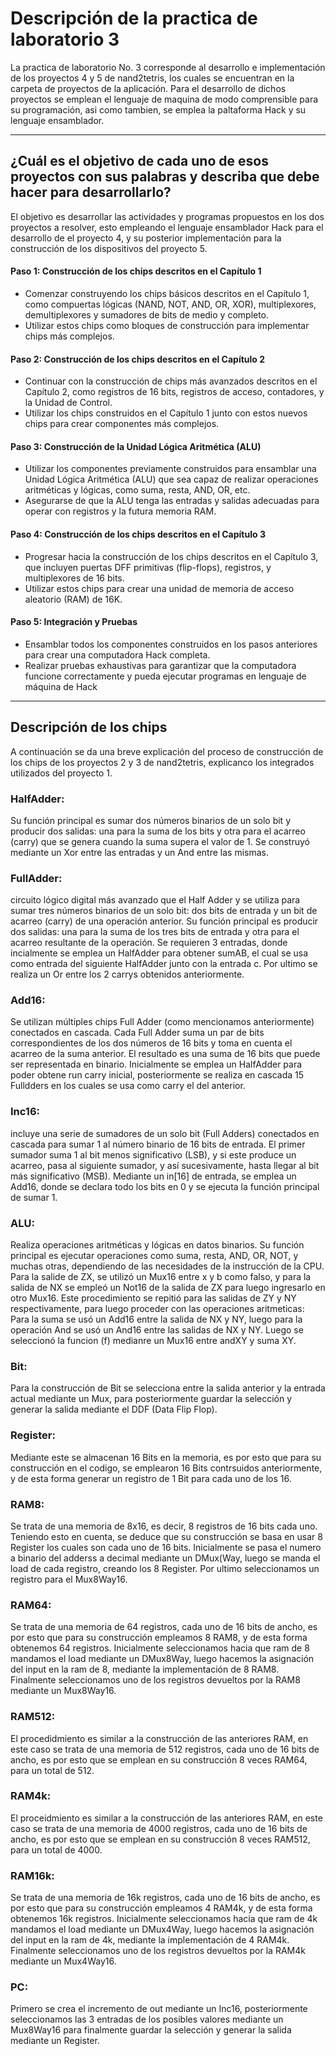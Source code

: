 # Descripción de la practica de laboratorio 3
La practica de laboratorio No. 3 corresponde al desarrollo e implementación de los proyectos 4 y 5 de nand2tetris, los cuales se encuentran en la carpeta de proyectos de la aplicación. Para el desarrollo de dichos proyectos se emplean el lenguaje de maquina de modo comprensible para su programación, asi como tambien, se emplea la paltaforma Hack y su lenguaje ensamblador.

***

## ¿Cuál es el objetivo de cada uno de esos proyectos con sus palabras y describa que debe hacer para desarrollarlo?

El objetivo es desarrollar las actividades y programas propuestos en los dos proyectos a resolver, esto empleando el lenguaje ensamblador Hack para el desarrollo de el proyecto 4, y su posterior implementación para la construcción de los dispositivos del proyecto 5.

#### Paso 1: Construcción de los chips descritos en el Capítulo 1
- Comenzar construyendo los chips básicos descritos en el Capítulo 1, como compuertas lógicas (NAND, NOT, AND, OR, XOR), multiplexores, demultiplexores y sumadores de bits de medio y completo.
- Utilizar estos chips como bloques de construcción para implementar chips más complejos.

#### Paso 2: Construcción de los chips descritos en el Capítulo 2
- Continuar con la construcción de chips más avanzados descritos en el Capítulo 2, como registros de 16 bits, registros de acceso, contadores, y la Unidad de Control.
- Utilizar los chips construidos en el Capítulo 1 junto con estos nuevos chips para crear componentes más complejos.

#### Paso 3: Construcción de la Unidad Lógica Aritmética (ALU)
- Utilizar los componentes previamente construidos para ensamblar una Unidad Lógica Aritmética (ALU) que sea capaz de realizar operaciones aritméticas y lógicas, como suma, resta, AND, OR, etc.
- Asegurarse de que la ALU tenga las entradas y salidas adecuadas para operar con registros y la futura memoria RAM.

#### Paso 4: Construcción de los chips descritos en el Capítulo 3
- Progresar hacia la construcción de los chips descritos en el Capítulo 3, que incluyen puertas DFF primitivas (flip-flops), registros, y multiplexores de 16 bits.
- Utilizar estos chips para crear una unidad de memoria de acceso aleatorio (RAM) de 16K.

#### Paso 5: Integración y Pruebas
- Ensamblar todos los componentes construidos en los pasos anteriores para crear una computadora Hack completa.
- Realizar pruebas exhaustivas para garantizar que la computadora funcione correctamente y pueda ejecutar programas en lenguaje de máquina de Hack

***

## Descripción de los chips
A continuación se da una breve explicación del proceso de construcción de los chips de los proyectos 2 y 3 de nand2tetris, explicanco los integrados utilizados del proyecto 1.

### HalfAdder: 
Su función principal es sumar dos números binarios de un solo bit y producir dos salidas: una para la suma de los bits y otra para el acarreo (carry) que se genera cuando la suma supera el valor de 1. 
Se construyó mediante un Xor entre las entradas y un And entre las mismas.

### FullAdder: 
circuito lógico digital más avanzado que el Half Adder y se utiliza para sumar tres números binarios de un solo bit: dos bits de entrada y un bit de acarreo (carry) de una operación anterior. Su función principal es producir dos salidas: una para la suma de los tres bits de entrada y otra para el acarreo resultante de la operación.
Se requieren 3 entradas, donde incialmente se emplea un HalfAdder para obtener sumAB, el cual se usa como entrada del siguiente HalfAdder junto con la entrada c. Por ultimo se realiza un Or entre los 2 carrys obtenidos anteriormente.

### Add16: 
Se utilizan múltiples chips Full Adder (como mencionamos anteriormente) conectados en cascada. Cada Full Adder suma un par de bits correspondientes de los dos números de 16 bits y toma en cuenta el acarreo de la suma anterior. El resultado es una suma de 16 bits que puede ser representada en binario.
Inicialmente se emplea un HalfAdder para poder obtene run carry inicial, posteriormente se realiza en cascada 15 Fulldders en los cuales se usa como carry el del anterior.

### Inc16:
incluye una serie de sumadores de un solo bit (Full Adders) conectados en cascada para sumar 1 al número binario de 16 bits de entrada. El primer sumador suma 1 al bit menos significativo (LSB), y si este produce un acarreo, pasa al siguiente sumador, y así sucesivamente, hasta llegar al bit más significativo (MSB).
Mediante un in[16] de entrada, se emplea un Add16, donde se declara todo los bits en 0 y se ejecuta la función principal de sumar 1.

### ALU:
Realiza operaciones aritméticas y lógicas en datos binarios. Su función principal es ejecutar operaciones como suma, resta, AND, OR, NOT, y muchas otras, dependiendo de las necesidades de la instrucción de la CPU.
Para la salide de ZX, se utilizó un Mux16 entre x y b como falso, y para la salida de NX se empleó un Not16 de la salida de ZX para luego ingresarlo en otro Mux16.
Este procedimiento se repitió para las salidas de ZY y NY respectivamente, para luego proceder con las operaciones aritmeticas: Para la suma se usó un Add16 entre la salida de NX y NY, luego para la operación And se usó un And16 entre las salidas de NX y NY.
Luego se seleccionó la funcion (f) medianre un Mux16 entre andXY y suma XY.

### Bit:
Para la construcción de Bit se selecciona entre la salida anterior y la entrada actual mediante un Mux, para posteriormente guardar la selección y generar la salida mediante el DDF (Data Flip Flop).

### Register:
Mediante este se almacenan 16 Bits en la memoria, es por esto que para su construcción en el codigo, se emplearon 16 Bits contrsuidos anteriormente, y de esta forma generar un registro de 1 Bit para cada uno de los 16.

### RAM8: 
Se trata de una memoria de 8x16, es decir, 8 registros de 16 bits cada uno. Teniendo esto en cuenta, se deduce que su construcción se basa en usar 8 Register los cuales son cada uno de 16 bits. 
Inicialmente se pasa el numero a binario del adderss a decimal  mediante un DMux(Way, luego se manda el load de cada registro, creando los 8 Register. Por ultimo seleccionamos un registro para el Mux8Way16.

### RAM64:
Se trata de una memoria de 64 registros, cada uno de 16 bits de ancho, es por esto que para su construcción empleamos 8 RAM8, y de esta forma obtenemos 64 registros.
Inicialmente seleccionamos hacia que ram de 8 mandamos el load mediante un DMux8Way, luego hacemos la asignación del input en la ram de 8, mediante la implementación de 8 RAM8. Finalmente seleccionamos uno de los registros devueltos por la RAM8 mediante un Mux8Way16.

### RAM512: 
El procedidmiento es similar a la construcción de las anteriores RAM, en este caso se trata de una memoria de 512 registros, cada uno de 16 bits de ancho, es por esto que se emplean en su construcción 8 veces RAM64, para un total de 512.

### RAM4k:
El proceidmiento es similar a la construcción de las anteriores RAM, en este caso se trata de una memoria de 4000 registros, cada uno de 16 bits de ancho, es por esto que se emplean en su construcción 8 veces RAM512, para un total de 4000.

### RAM16k:
Se trata de una memoria de 16k registros, cada uno de 16 bits de ancho, es por esto que para su construcción empleamos 4 RAM4k, y de esta forma obtenemos 16k registros.
Inicialmente seleccionamos hacia que ram de 4k mandamos el load mediante un DMux4Way, luego hacemos la asignación del input en la ram de 4k, mediante la implementación de 4 RAM4k. Finalmente seleccionamos uno de los registros devueltos por la RAM4k mediante un Mux4Way16.

### PC:
Primero se crea el incremento de out mediante un Inc16, posteriormente seleccionamos las 3 entradas de los posibles valores mediante un Mux8Way16 para finalmente guardar la selección y generar la salida mediante un Register.
